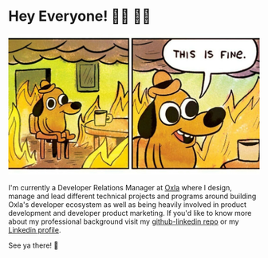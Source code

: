 # Hey Everyone! 🤜🏼 🤛🏻

![](https://github.com/konradsopala/konradsopala/blob/master/ThisIsFine.jpg)

I'm currently a Developer Relations Manager at [Oxla](https://www.oxla.com/) where I design, manage and lead different technical projects and programs around building Oxla's developer ecosystem as well as being heavily involved in product development and developer product marketing. If you'd like to know more about my professional background visit my [github-linkedin repo](https://github.com/konradsopala/github-linkedin) or my [Linkedin profile](https://www.linkedin.com/in/konradsopala/).

See ya there! 🐥
